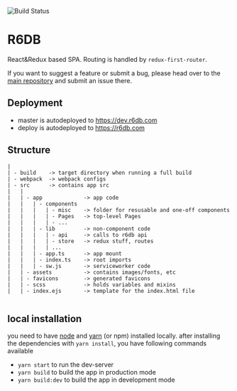 ![Build Status](https://build.r6db.com/buildStatus/icon?job=frontend-master)
# R6DB  
React&Redux based SPA.
Routing is handled by `redux-first-router`.  

If you want to suggest a feature or submit a bug, please head over to the [main repository](https://github.com/r6db/r6db/issues) and submit an issue there.

## Deployment

- master is autodeployed to https://dev.r6db.com
- deploy is autodeployed to https://r6db.com


## Structure

```
|
| - build    -> target directory when running a full build
| - webpack  -> webpack configs
| - src      -> contains app src
|   |
|   | - app             -> app code
|   |   | - components
|   |   |   | - misc    -> folder for resusable and one-off components
|   |   |   | - Pages   -> top-level Pages
|   |   |   | - ...
|   |   | - lib         -> non-component code
|   |   |   | - api     -> calls to r6db api
|   |   |   | - store   -> redux stuff, routes
|   |   |   | ...
|   |   | - app.ts      -> app mount
|   |   | - index.ts    -> root imports
|   |   | - sw.js       -> serviceworker code
|   | - assets          -> contains images/fonts, etc
|   | - favicons        -> generated favicons
|   | - scss            -> holds variables and mixins
|   | - index.ejs       -> template for the index.html file


```

## local installation

you need to have [node](https://nodejs.org/en/) and [yarn](https://nodejs.org/en/) (or npm) installed locally.
after installing the dependencies with `yarn install`, you have following commands available

 - `yarn start` to run the dev-server
 - `yarn build` to build the app in production mode
 - `yarn build:dev` to build the app in development mode
